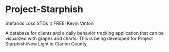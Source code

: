 Project-Starphish
=================
Stefanos Loss
STDs 4 FREE!
Kevin Vinton

A database for clients and a daily behavior tracking application that can be visualized with graphs and charts. This is being developed for Project Starphish/New Light in Clarion County.
